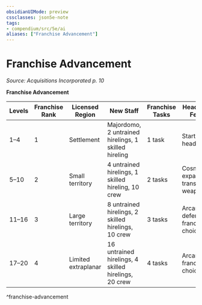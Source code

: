 ```yaml
---
obsidianUIMode: preview
cssclasses: json5e-note
tags:
- compendium/src/5e/ai
aliases: ["Franchise Advancement"]
---
```

# Franchise Advancement
*Source: Acquisitions Incorporated p. 10* 

**Franchise Advancement**

| Levels | Franchise Rank | Licensed Region | New Staff | Franchise Tasks | Headquarters Features | Costs |
|--------|----------------|-----------------|-----------|-----------------|-----------------------|-------|
| 1–4 | 1 | Settlement | Majordomo, 2 untrained hirelings, 1 skilled hireling | 1 task | Starter headquarters | × 1 |
| 5–10 | 2 | Small territory | 4 untrained hirelings, 1 skilled hireling, 10 crew | 2 tasks | Cosmetic, expansion, transportation, weapon | × 1.5 |
| 11–16 | 3 | Large territory | 8 untrained hirelings, 2 skilled hirelings, 10 crew | 3 tasks | Arcane, defensive, franchise choice | × 3 |
| 17–20 | 4 | Limited extraplanar | 16 untrained hirelings, 4 skilled hirelings, 20 crew | 4 tasks | Arcane, franchise choice, secret | × 5 |
^franchise-advancement